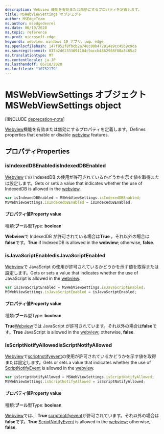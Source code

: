 ```yaml
---
description: Webview 機能を有効または無効にするプロパティを定義します。
title: MSWebViewSettings オブジェクト
author: MSEdgeTeam
ms.author: msedgedevrel
ms.date: 06/10/2020
ms.topic: reference
ms.prod: microsoft-edge
keywords: webview、windows 10 アプリ、uwp、edge
ms.openlocfilehash: 147f852f8fbcb2a748c00b472814e9cc45b9c9da
ms.sourcegitcommit: 037a2d62333691104c9accb4862968f80a3465a2
ms.translationtype: MT
ms.contentlocale: ja-JP
ms.lasthandoff: 06/18/2020
ms.locfileid: "10752179"
---
```

# <span data-ttu-id="1b6c4-104">MSWebViewSettings オブジェクト</span><span class="sxs-lookup"><span data-stu-id="1b6c4-104">MSWebViewSettings object</span></span>  

[!INCLUDE [deprecation-note](../includes/deprecation-note.md)]  

<span data-ttu-id="1b6c4-105">[Webview](../webview.md)機能を有効または無効にするプロパティを定義します。</span><span class="sxs-lookup"><span data-stu-id="1b6c4-105">Defines properties that enable or disable [webview](../webview.md) features.</span></span>  

## <span data-ttu-id="1b6c4-106">プロパティ</span><span class="sxs-lookup"><span data-stu-id="1b6c4-106">Properties</span></span>  

### <span data-ttu-id="1b6c4-107">isIndexedDBEnabled</span><span class="sxs-lookup"><span data-stu-id="1b6c4-107">isIndexedDBEnabled</span></span>  

<span data-ttu-id="1b6c4-108">[Webview](../webview.md)での IndexedDB の使用が許可されているかどうかを示す値を取得または設定します。</span><span class="sxs-lookup"><span data-stu-id="1b6c4-108">Gets or sets a value that indicates whether the use of IndexedDB is allowed in the [webview](../webview.md).</span></span>  

```javascript
var isIndexedDBEnabled = MSWebViewSettings.isIndexedDBEnabled;
MSWebViewSettings.isIndexedDBEnabled = isIndexedDBEnabled;
```  

#### <span data-ttu-id="1b6c4-109">プロパティ値</span><span class="sxs-lookup"><span data-stu-id="1b6c4-109">Property value</span></span>  

<span data-ttu-id="1b6c4-110">種類:**ブール**型</span><span class="sxs-lookup"><span data-stu-id="1b6c4-110">Type: **boolean**</span></span>  

<span data-ttu-id="1b6c4-111">**Webview**で IndexedDB が許可されている場合は**True** 。それ以外の場合は**false**です。</span><span class="sxs-lookup"><span data-stu-id="1b6c4-111">**True** if IndexedDB is allowed in the **webview**; otherwise, **false**.</span></span>  

### <span data-ttu-id="1b6c4-112">isJavaScriptEnabled</span><span class="sxs-lookup"><span data-stu-id="1b6c4-112">isJavaScriptEnabled</span></span>  

<span data-ttu-id="1b6c4-113">[Webview](../webview.md)で JavaScript の使用が許可されているかどうかを示す値を取得または設定します。</span><span class="sxs-lookup"><span data-stu-id="1b6c4-113">Gets or sets a value that indicates whether the use of JavaScript is allowed in the [webview](../webview.md).</span></span>  

```javascript
var isJavaScriptEnabled = MSWebViewSettings.isJavaScriptEnabled;
MSWebViewSettings.isJavaScriptEnabled = isJavaScriptEnabled;
```  

#### <span data-ttu-id="1b6c4-114">プロパティ値</span><span class="sxs-lookup"><span data-stu-id="1b6c4-114">Property value</span></span>  

<span data-ttu-id="1b6c4-115">種類:**ブール**型</span><span class="sxs-lookup"><span data-stu-id="1b6c4-115">Type: **boolean**</span></span>  

<span data-ttu-id="1b6c4-116">**True**[Webview](../webview.md)では JavaScript が許可されています。それ以外の場合は**false**です。</span><span class="sxs-lookup"><span data-stu-id="1b6c4-116">**True** JavaScript is allowed in the [webview](../webview.md); otherwise, **false**.</span></span>  

### <span data-ttu-id="1b6c4-117">isScriptNotifyAllowed</span><span class="sxs-lookup"><span data-stu-id="1b6c4-117">isScriptNotifyAllowed</span></span>  

<span data-ttu-id="1b6c4-118">[Webview](../webview.md)で[scriptnotifyevent](ScriptNotifyEvent.md)の使用が許可されているかどうかを示す値を取得または設定します。</span><span class="sxs-lookup"><span data-stu-id="1b6c4-118">Gets or sets a value that indicates whether the use of [ScriptNotifyEvent](ScriptNotifyEvent.md) is allowed in the [webview](../webview.md).</span></span>  

```javascript
var isScriptNotifyAllowed = MSWebViewSettings.isScriptNotifyAllowed;
MSWebViewSettings.isScriptNotifyAllowed = isScriptNotifyAllowed;
```  

#### <span data-ttu-id="1b6c4-119">プロパティ値</span><span class="sxs-lookup"><span data-stu-id="1b6c4-119">Property value</span></span>  

<span data-ttu-id="1b6c4-120">種類:**ブール**型</span><span class="sxs-lookup"><span data-stu-id="1b6c4-120">Type: **boolean**</span></span>  

<span data-ttu-id="1b6c4-121">[Webview](../webview.md)では、 **True** [scriptnotifyevent](ScriptNotifyEvent.md)が許可されています。それ以外の場合は**false**です。</span><span class="sxs-lookup"><span data-stu-id="1b6c4-121">**True** [ScriptNotifyEvent](ScriptNotifyEvent.md) is allowed in the [webview](../webview.md); otherwise, **false**.</span></span>  
